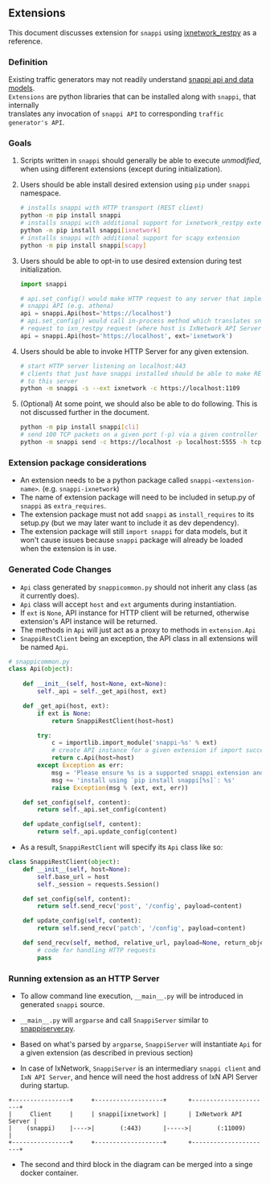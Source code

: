 ## Extensions

This document discusses extension for `snappi` using [ixnetwork_restpy](https://github.com/OpenIxia/ixnetwork_restpy) as a reference.


### Definition

Existing traffic generators may not readily understand [snappi api and data models](https://github.com/open-traffic-generator/models).  
`Extensions` are python libraries that can be installed along with `snappi`, that internally    
translates any invocation of `snappi API` to corresponding `traffic generator's API`.


### Goals
1. Scripts written in `snappi` should generally be able to execute *unmodified*, when using different extensions (except during initialization).
2. Users should be able install desired extension using `pip` under `snappi` namespace.

    ```sh
    # installs snappi with HTTP transport (REST client)
    python -m pip install snappi
    # installs snappi with additional support for ixnetwork_restpy extension
    python -m pip install snappi[ixnetwork]
    # installs snappi with additional support for scapy extension
    python -m pip install snappi[scapy]
    ```

3. Users should be able to opt-in to use desired extension during test initialization.

    ```python
    import snappi

    # api.set_config() would make HTTP request to any server that implements
    # snappi API (e.g. athena)
    api = snappi.Api(host='https://localhost')
    # api.set_config() would call in-process method which translates snappi
    # request to ixn_restpy request (where host is IxNetwork API Server)
    api = snappi.Api(host='https://localhost', ext='ixnetwork')
    ```

4. Users should be able to invoke HTTP Server for any given extension.

    ```sh
    # start HTTP server listening on localhost:443
    # clients that just have snappi installed should be able to make REST calls
    # to this server
    python -m snappi -s --ext ixnetwork -c https://localhost:1109
    ```

5. (Optional) At some point, we should also be able to do following. This is not discussed further in the document.

    ```sh
    python -m pip install snappi[cli]
    # send 100 TCP packets on a given port (-p) via a given controller (-c)
    python -m snappi send -c https://localhost -p localhost:5555 -h tcp -n 100
    ```


### Extension package considerations

- An extension needs to be a python package called `snappi-<extension-name>`. (e.g. `snappi-ixnetwork`)
- The name of extension package will need to be included in setup.py of `snappi` as `extra_requires`.
- The extension package must not add `snappi` as `install_requires` to its setup.py (but we may later want to include it as dev dependency).
- The extension package will still `import snappi` for data models, but it won't cause issues because `snappi` package will already be loaded when the extension is in use.


### Generated Code Changes

- `Api` class generated by `snappicommon.py` should not inherit any class (as it currently does).
- `Api` class will accept `host` and `ext` arguments during instantiation.
- If `ext` is `None`, API instance for HTTP client will be returned, otherwise extension's API instance will be returned.
- The methods in `Api` will just act as a proxy to methods in `extension.Api`
- `SnappiRestClient` being an exception, the API class in all extensions will be named `Api`.

```python
# snappicommon.py
class Api(object):
    
    def __init__(self, host=None, ext=None):
        self._api = self._get_api(host, ext)

    def _get_api(host, ext):
        if ext is None:
            return SnappiRestClient(host=host)

        try:
            c = importlib.import_module('snappi-%s' % ext)
            # create API instance for a given extension if import succeeds
            return c.Api(host=host)
        except Exception as err:
            msg = 'Please ensure %s is a supported snappi extension and was '
            msg += 'install using `pip install snappi[%s]`: %s'
            raise Exception(msg % (ext, ext, err))

    def set_config(self, content):
        return self._api.set_config(content)

    def update_config(self, content):
        return self._api.update_config(content)
```

- As a result, `SnappiRestClient` will specify its `Api` class like so:

```python
class SnappiRestClient(object):
    def __init__(self, host=None):
        self.base_url = host
        self._session = requests.Session()

    def set_config(self, content):
        return self.send_recv('post', '/config', payload=content)

    def update_config(self, content):
        return self.send_recv('patch', '/config', payload=content)

    def send_recv(self, method, relative_url, payload=None, return_object=None):
        # code for handling HTTP requests
        pass
```


### Running extension as an HTTP Server

- To allow command line execution, `__main__.py` will be introduced in generated `snappi` source.

- `__main__.py` will `argparse` and call `SnappiServer` similar to [snappiserver.py](snappi/tests/snappiserver.py).

- Based on what's parsed by `argparse`, `SnappiServer` will instantiate `Api` for a given extension (as described in previous section)

- In case of IxNetwork, `SnappiServer` is an intermediary `snappi client` and `IxN API Server`, and hence will need the host address of IxN API Server during startup.

```
+----------------+     +-------------------+      +----------------------+
|     Client     |     | snappi[ixnetwork] |      | IxNetwork API Server |
|    (snappi)    |---->|       (:443)      |----->|       (:11009)       |
+----------------+     +-------------------+      +----------------------+

```

- The second and third block in the diagram can be merged into a singe docker container.